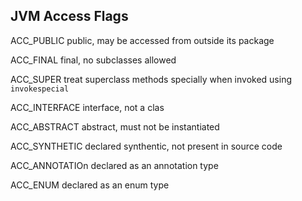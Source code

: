 ## JVM Access Flags

ACC_PUBLIC      public, may be accessed from outside its package

ACC_FINAL       final, no subclasses allowed

ACC_SUPER       treat superclass methods specially when invoked using `invokespecial`

ACC_INTERFACE   interface, not a clas

ACC_ABSTRACT    abstract, must not be instantiated

ACC_SYNTHETIC   declared synthentic, not present in source code

ACC_ANNOTATIOn  declared as an annotation type

ACC_ENUM        declared as an enum type
